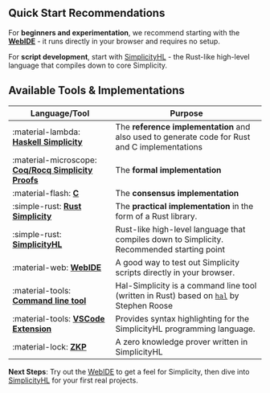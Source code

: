 ## Quick Start Recommendations

For **beginners and experimentation**, we recommend starting with the [**WebIDE**](https://ide.simplicity-lang.org) - it runs directly in your browser and requires no setup.

For **script development**, start with [SimplicityHL](https://github.com/BlockstreamResearch/SimplicityHL) - the Rust-like high-level language that compiles down to core Simplicity.

## Available Tools & Implementations


| Language/Tool | Purpose |
|---------------|---------|
| :material-lambda: [**Haskell Simplicity**](https://github.com/BlockstreamResearch/simplicity/tree/master/Haskell) | The **reference implementation** and also used to generate code for Rust and C implementations |
| :material-microscope: [**Coq/Rocq Simplicity Proofs**](https://github.com/BlockstreamResearch/simplicity/tree/master/Coq) | The **formal implementation** |
| :material-flash: [**C**](https://github.com/BlockstreamResearch/simplicity/tree/master/C) | The **consensus implementation** |
| :simple-rust: [**Rust Simplicity**](https://github.com/BlockstreamResearch/rust-simplicity) | The **practical implementation** in the form of a Rust library. |
| :simple-rust: [**SimplicityHL**](https://github.com/BlockstreamResearch/SimplicityHL) | Rust-like high-level language that compiles down to Simplicity. Recommended starting point |
| :material-web: [**WebIDE**](https://github.com/BlockstreamResearch/simplicity-webide) | A good way to test out Simplicity scripts directly in your browser. |
| :material-tools: [**Command line tool**](https://github.com/BlockstreamResearch/hal-simplicity) | Hal-Simplicity is a command line tool (written in Rust) based on [`hal`](https://github.com/stevenroose/hal) by Stephen Roose |
| :material-tools: [**VSCode Extension**](https://marketplace.visualstudio.com/items?itemName=Simplicity.simplicityhl) | Provides syntax highlighting for the SimplicityHL programming language. |
| :material-lock: [**ZKP**](https://github.com/starkware-bitcoin/stark-symphony) | A zero knowledge prover written in SimplicityHL |

**Next Steps**: Try out the [WebIDE](https://github.com/BlockstreamResearch/simplicity-webide) to get a feel for Simplicity, then dive into [SimplicityHL](https://github.com/BlockstreamResearch/SimplicityHL) for your first real projects.
